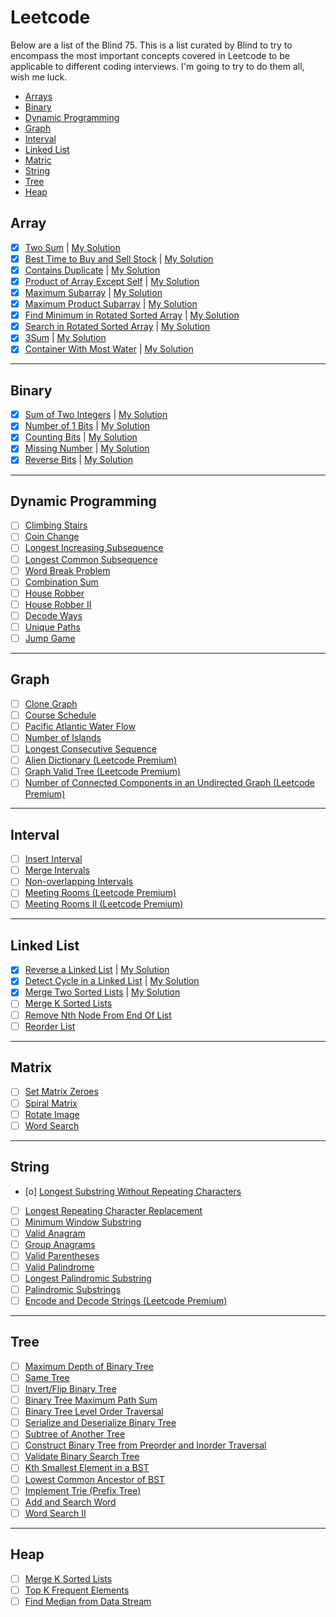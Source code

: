 # Leetcode

Below are a list of the Blind 75. This is a list curated by Blind to try to encompass the most important concepts covered in Leetcode to be applicable to different coding interviews. I'm going to try to do them all, wish me luck.

* [Arrays](#array)
* [Binary](#binary)
* [Dynamic Programming](#dynamic-programming)
* [Graph](#graph)
* [Interval](#interval)
* [Linked List](#linked-list)
* [Matric](#matrix)
* [String](#string)
* [Tree](#tree)
* [Heap](#heap)

## Array

- [x] [Two Sum](https://leetcode.com/problems/two-sum/) | [My Solution](two_sum_0001)
- [x] [Best Time to Buy and Sell Stock](https://leetcode.com/problems/best-time-to-buy-and-sell-stock/) | [My Solution](best_time_to_buy_and_sell_stock_121)
- [x] [Contains Duplicate](https://leetcode.com/problems/contains-duplicate/) | [My Solution](contains_duplicate_0217)
- [x] [Product of Array Except Self](https://leetcode.com/problems/product-of-array-except-self/) | [My Solution](product_of_array_except_self_0238)
- [x] [Maximum Subarray](https://leetcode.com/problems/maximum-subarray/) | [My Solution](maximum_subarray_0053)
- [x] [Maximum Product Subarray](https://leetcode.com/problems/maximum-product-subarray/) | [My Solution](maximum_product_subarray_0152)
- [x] [Find Minimum in Rotated Sorted Array](https://leetcode.com/problems/find-minimum-in-rotated-sorted-array/) | [My Solution](find_minimum_in_rotated_sorted_array_0153)
- [x] [Search in Rotated Sorted Array](https://leetcode.com/problems/search-in-rotated-sorted-array/) | [My Solution](search_in_rotated_sorted_array_0033)
- [x] [3Sum](https://leetcode.com/problems/3sum/) | [My Solution](three_sum_0015)
- [x] [Container With Most Water](https://leetcode.com/problems/container-with-most-water/) | [My Solution](container_with_the_most_water_0011)

---

## Binary

- [x] [Sum of Two Integers](https://leetcode.com/problems/sum-of-two-integers/) | [My Solution](sum_of_two_integers_0371)
- [x] [Number of 1 Bits](https://leetcode.com/problems/number-of-1-bits/) | [My Solution](number_of_1_bits_0191)
- [x] [Counting Bits](https://leetcode.com/problems/counting-bits/) | [My Solution](counting_bits_0338)
- [x] [Missing Number](https://leetcode.com/problems/missing-number/) | [My Solution](missing_number_0268)
- [x] [Reverse Bits](https://leetcode.com/problems/reverse-bits/) | [My Solution](reverse_bits_0190)

---

## Dynamic Programming

- [ ] [Climbing Stairs](https://leetcode.com/problems/climbing-stairs/)
- [ ] [Coin Change](https://leetcode.com/problems/coin-change/)
- [ ] [Longest Increasing Subsequence](https://leetcode.com/problems/longest-increasing-subsequence/)
- [ ] [Longest Common Subsequence](https://leetcode.com/problems/longest-common-subsequence/)
- [ ] [Word Break Problem](https://leetcode.com/problems/word-break/)
- [ ] [Combination Sum](https://leetcode.com/problems/combination-sum-iv/)
- [ ] [House Robber](https://leetcode.com/problems/house-robber/)
- [ ] [House Robber II](https://leetcode.com/problems/house-robber-ii/)
- [ ] [Decode Ways](https://leetcode.com/problems/decode-ways/)
- [ ] [Unique Paths](https://leetcode.com/problems/unique-paths/)
- [ ] [Jump Game](https://leetcode.com/problems/jump-game/)

---

## Graph

- [ ] [Clone Graph](https://leetcode.com/problems/clone-graph/)
- [ ] [Course Schedule](https://leetcode.com/problems/course-schedule/)
- [ ] [Pacific Atlantic Water Flow](https://leetcode.com/problems/pacific-atlantic-water-flow/)
- [ ] [Number of Islands](https://leetcode.com/problems/number-of-islands/)
- [ ] [Longest Consecutive Sequence](https://leetcode.com/problems/longest-consecutive-sequence/)
- [ ] [Alien Dictionary (Leetcode Premium)](https://leetcode.com/problems/alien-dictionary/)
- [ ] [Graph Valid Tree (Leetcode Premium)](https://leetcode.com/problems/graph-valid-tree/)
- [ ] [Number of Connected Components in an Undirected Graph (Leetcode Premium)](https://leetcode.com/problems/number-of-connected-components-in-an-undirected-graph/)

---

## Interval

- [ ] [Insert Interval](https://leetcode.com/problems/insert-interval/)
- [ ] [Merge Intervals](https://leetcode.com/problems/merge-intervals/)
- [ ] [Non-overlapping Intervals](https://leetcode.com/problems/non-overlapping-intervals/)
- [ ] [Meeting Rooms (Leetcode Premium)](https://leetcode.com/problems/meeting-rooms/)
- [ ] [Meeting Rooms II (Leetcode Premium)](https://leetcode.com/problems/meeting-rooms-ii/)

---

## Linked List

- [x] [Reverse a Linked List](https://leetcode.com/problems/reverse-linked-list/) | [My Solution](reverse_linked_list_0206)
- [x] [Detect Cycle in a Linked List](https://leetcode.com/problems/linked-list-cycle/) | [My Solution](linked_list_cycle_0141)
- [x] [Merge Two Sorted Lists](https://leetcode.com/problems/merge-two-sorted-lists/) | [My Solution](merge_two_sorted_lists_0021)
- [ ] [Merge K Sorted Lists](https://leetcode.com/problems/merge-k-sorted-lists/)
- [ ] [Remove Nth Node From End Of List](https://leetcode.com/problems/remove-nth-node-from-end-of-list/)
- [ ] [Reorder List](https://leetcode.com/problems/reorder-list/)

---

## Matrix

- [ ] [Set Matrix Zeroes](https://leetcode.com/problems/set-matrix-zeroes/)
- [ ] [Spiral Matrix](https://leetcode.com/problems/spiral-matrix/)
- [ ] [Rotate Image](https://leetcode.com/problems/rotate-image/)
- [ ] [Word Search](https://leetcode.com/problems/word-search/)

---

## String

- [o] [Longest Substring Without Repeating Characters](https://leetcode.com/problems/longest-substring-without-repeating-characters/)
- [ ] [Longest Repeating Character Replacement](https://leetcode.com/problems/longest-repeating-character-replacement/)
- [ ] [Minimum Window Substring](https://leetcode.com/problems/minimum-window-substring/)
- [ ] [Valid Anagram](https://leetcode.com/problems/valid-anagram/)
- [ ] [Group Anagrams](https://leetcode.com/problems/group-anagrams/)
- [ ] [Valid Parentheses](https://leetcode.com/problems/valid-parentheses/)
- [ ] [Valid Palindrome](https://leetcode.com/problems/valid-palindrome/)
- [ ] [Longest Palindromic Substring](https://leetcode.com/problems/longest-palindromic-substring/)
- [ ] [Palindromic Substrings](https://leetcode.com/problems/palindromic-substrings/)
- [ ] [Encode and Decode Strings (Leetcode Premium)](https://leetcode.com/problems/encode-and-decode-strings/)

---

## Tree
- [ ] [Maximum Depth of Binary Tree](https://leetcode.com/problems/maximum-depth-of-binary-tree/)
- [ ] [Same Tree](https://leetcode.com/problems/same-tree/)
- [ ] [Invert/Flip Binary Tree](https://leetcode.com/problems/invert-binary-tree/)
- [ ] [Binary Tree Maximum Path Sum](https://leetcode.com/problems/binary-tree-maximum-path-sum/)
- [ ] [Binary Tree Level Order Traversal](https://leetcode.com/problems/binary-tree-level-order-traversal/)
- [ ] [Serialize and Deserialize Binary Tree](https://leetcode.com/problems/serialize-and-deserialize-binary-tree/)
- [ ] [Subtree of Another Tree](https://leetcode.com/problems/subtree-of-another-tree/)
- [ ] [Construct Binary Tree from Preorder and Inorder Traversal](https://leetcode.com/problems/construct-binary-tree-from-preorder-and-inorder-traversal/)
- [ ] [Validate Binary Search Tree](https://leetcode.com/problems/validate-binary-search-tree/)
- [ ] [Kth Smallest Element in a BST](https://leetcode.com/problems/kth-smallest-element-in-a-bst/)
- [ ] [Lowest Common Ancestor of BST](https://leetcode.com/problems/lowest-common-ancestor-of-a-binary-search-tree/)
- [ ] [Implement Trie (Prefix Tree)](https://leetcode.com/problems/implement-trie-prefix-tree/)
- [ ] [Add and Search Word](https://leetcode.com/problems/add-and-search-word-data-structure-design/)
- [ ] [Word Search II](https://leetcode.com/problems/word-search-ii/)

---

## Heap

- [ ] [Merge K Sorted Lists](https://leetcode.com/problems/merge-k-sorted-lists/)
- [ ] [Top K Frequent Elements](https://leetcode.com/problems/top-k-frequent-elements/)
- [ ] [Find Median from Data Stream](https://leetcode.com/problems/find-median-from-data-stream/)
